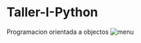 # Taller-I-Python
 Programacion orientada a objectos
![menu](https://github.com/user-attachments/assets/92f41580-356a-45f9-a532-396fa0b33b8c)
